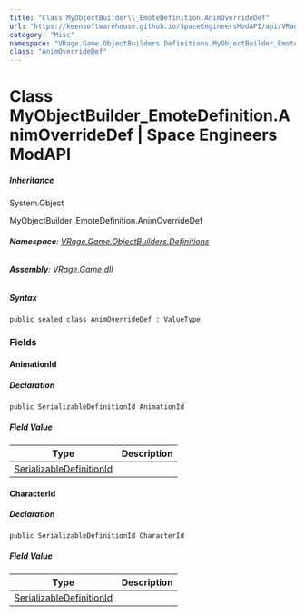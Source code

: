 ```yaml
---
title: "Class MyObjectBuilder\\_EmoteDefinition.AnimOverrideDef"
url: "https://keensoftwarehouse.github.io/SpaceEngineersModAPI/api/VRage.Game.ObjectBuilders.Definitions.MyObjectBuilder_EmoteDefinition.AnimOverrideDef.html"
category: "Misc"
namespace: "VRage.Game.ObjectBuilders.Definitions.MyObjectBuilder_EmoteDefinition"
class: "AnimOverrideDef"
---
```


# Class MyObjectBuilder\_EmoteDefinition.AnimOverrideDef | Space Engineers ModAPI

##### Inheritance

System.Object

MyObjectBuilder\_EmoteDefinition.AnimOverrideDef

###### **Namespace**: [VRage.Game.ObjectBuilders.Definitions](https://keensoftwarehouse.github.io/SpaceEngineersModAPI/api/VRage.Game.ObjectBuilders.Definitions.html)

###### **Assembly**: VRage.Game.dll

##### Syntax

```
public sealed class AnimOverrideDef : ValueType
```

### Fields

#### AnimationId

##### Declaration

```
public SerializableDefinitionId AnimationId
```

##### Field Value

| Type | Description |
| --- | --- |
| [SerializableDefinitionId](https://keensoftwarehouse.github.io/SpaceEngineersModAPI/api/VRage.ObjectBuilders.SerializableDefinitionId.html) |     |

#### CharacterId

##### Declaration

```
public SerializableDefinitionId CharacterId
```

##### Field Value

| Type | Description |
| --- | --- |
| [SerializableDefinitionId](https://keensoftwarehouse.github.io/SpaceEngineersModAPI/api/VRage.ObjectBuilders.SerializableDefinitionId.html) |     |